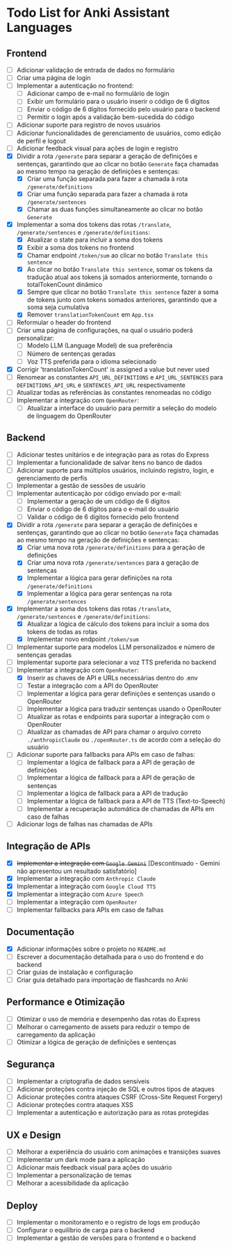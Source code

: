 # Todo List for Anki Assistant Languages

## Frontend
- [ ] Adicionar validação de entrada de dados no formulário
- [ ] Criar uma página de login
- [ ] Implementar a autenticação no frontend:
  - [ ] Adicionar campo de e-mail no formulário de login
  - [ ] Exibir um formulário para o usuário inserir o código de 6 dígitos
  - [ ] Enviar o código de 6 dígitos fornecido pelo usuário para o backend
  - [ ] Permitir o login após a validação bem-sucedida do código
- [ ] Adicionar suporte para registro de novos usuários
- [ ] Adicionar funcionalidades de gerenciamento de usuários, como edição de perfil e logout
- [ ] Adicionar feedback visual para ações de login e registro
- [x] Dividir a rota `/generate` para separar a geração de definições e sentenças, garantindo que ao clicar no botão `Generate` faça chamadas ao mesmo tempo na geração de definições e sentenças:
  - [x] Criar uma função separada para fazer a chamada à rota `/generate/definitions`
  - [x] Criar uma função separada para fazer a chamada à rota `/generate/sentences`
  - [x] Chamar as duas funções simultaneamente ao clicar no botão `Generate`
- [x] Implementar a soma dos tokens das rotas `/translate`, `/generate/sentences` e `/generate/definitions`:
  - [x] Atualizar o state para incluir a soma dos tokens
  - [x] Exibir a soma dos tokens no frontend
  - [x] Chamar endpoint `/token/sum` ao clicar no botão `Translate this sentence`
  - [x] Ao clicar no botão `Translate this sentence`, somar os tokens da tradução atual aos tokens já somados anteriormente, tornando o totalTokenCount dinâmico
  - [x] Sempre que clicar no botão `Translate this sentence` fazer a soma de tokens junto com tokens somados anteriores, garantindo que a soma seja cumulativa
  - [x] Remover `translationTokenCount` em `App.tsx`
- [ ] Reformular o header do frontend
- [ ] Criar uma página de configurações, na qual o usuário poderá personalizar:
  - [ ] Modelo LLM (Language Model) de sua preferência
  - [ ] Número de sentenças geradas
  - [ ] Voz TTS preferida para o idioma selecionado
- [x] Corrigir 'translationTokenCount' is assigned a value but never used
- [ ] Renomear as constantes `API_URL_DEFINITIONS` e `API_URL_SENTENCES` para `DEFINITIONS_API_URL` e `SENTENCES_API_URL` respectivamente
- [ ] Atualizar todas as referências às constantes renomeadas no código
- [ ] Implementar a integração com `OpenRouter`:
  - [ ] Atualizar a interface do usuário para permitir a seleção do modelo de linguagem do OpenRouter

## Backend
- [ ] Adicionar testes unitários e de integração para as rotas do Express
- [ ] Implementar a funcionalidade de salvar itens no banco de dados
- [ ] Adicionar suporte para múltiplos usuários, incluindo registro, login, e gerenciamento de perfis
- [ ] Implementar a gestão de sessões de usuário
- [ ] Implementar autenticação por código enviado por e-mail:
  - [ ] Implementar a geração de um código de 6 dígitos
  - [ ] Enviar o código de 6 dígitos para o e-mail do usuário
  - [ ] Validar o código de 6 dígitos fornecido pelo frontend
- [x] Dividir a rota `/generate` para separar a geração de definições e sentenças, garantindo que ao clicar no botão `Generate` faça chamadas ao mesmo tempo na geração de definições e sentenças:
  - [x] Criar uma nova rota `/generate/definitions` para a geração de definições
  - [x] Criar uma nova rota `/generate/sentences` para a geração de sentenças
  - [x] Implementar a lógica para gerar definições na rota `/generate/definitions`
  - [x] Implementar a lógica para gerar sentenças na rota `/generate/sentences`
- [x] Implementar a soma dos tokens das rotas `/translate`, `/generate/sentences` e `/generate/definitions`:
  - [x] Atualizar a lógica de cálculo dos tokens para incluir a soma dos tokens de todas as rotas
  - [x] Implementar novo endpoint `/token/sum`
- [ ] Implementar suporte para modelos LLM personalizados e número de sentenças geradas
- [ ] Implementar suporte para selecionar a voz TTS preferida no backend
- [ ] Implementar a integração com `OpenRouter`:
  - [x] Inserir as chaves de API e URLs necessárias dentro do .env
  - [ ] Testar a integração com a API do OpenRouter
  - [ ] Implementar a lógica para gerar definições e sentenças usando o OpenRouter
  - [ ] Implementar a lógica para traduzir sentenças usando o OpenRouter
  - [ ] Atualizar as rotas e endpoints para suportar a integração com o OpenRouter
  - [ ] Atualizar as chamadas de API para chamar o arquivo correto `./anthropicClaude` ou `./openRouter.ts` de acordo com a seleção do usuário
- [ ] Adicionar suporte para fallbacks para APIs em caso de falhas:
  - [ ] Implementar a lógica de fallback para a API de geração de definições
  - [ ] Implementar a lógica de fallback para a API de geração de sentenças
  - [ ] Implementar a lógica de fallback para a API de tradução
  - [ ] Implementar a lógica de fallback para a API de TTS (Text-to-Speech)
  - [ ] Implementar a recuperação automática de chamadas de APIs em caso de falhas
- [ ] Adicionar logs de falhas nas chamadas de APIs

## Integração de APIs
- [x] ~~Implementar a integração com `Google Gemini`~~ [Descontinuado - Gemini não apresentou um resultado satisfatório]
- [x] Implementar a integração com `Anthropic Claude`
- [x] Implementar a integração com `Google Cloud TTS`
- [x] Implementar a integração com `Azure Speech`
- [ ] Implementar a integração com `OpenRouter`
- [ ] Implementar fallbacks para APIs em caso de falhas

## Documentação
- [x] Adicionar informações sobre o projeto no `README.md`
- [ ] Escrever a documentação detalhada para o uso do frontend e do backend
- [ ] Criar guias de instalação e configuração
- [ ] Criar guia detalhado para importação de flashcards no Anki

## Performance e Otimização
- [ ] Otimizar o uso de memória e desempenho das rotas do Express
- [ ] Melhorar o carregamento de assets para reduzir o tempo de carregamento da aplicação
- [ ] Otimizar a lógica de geração de definições e sentenças

## Segurança
- [ ] Implementar a criptografia de dados sensíveis
- [ ] Adicionar proteções contra injeção de SQL e outros tipos de ataques
- [ ] Adicionar proteções contra ataques CSRF (Cross-Site Request Forgery)
- [ ] Adicionar proteções contra ataques XSS
- [ ] Implementar a autenticação e autorização para as rotas protegidas

## UX e Design
- [ ] Melhorar a experiência do usuário com animações e transições suaves
- [ ] Implementar um dark mode para a aplicação
- [ ] Adicionar mais feedback visual para ações do usuário
- [ ] Implementar a personalização de temas
- [ ] Melhorar a acessibilidade da aplicação

## Deploy
- [ ] Implementar o monitoramento e o registro de logs em produção
- [ ] Configurar o equilíbrio de carga para o backend
- [ ] Implementar a gestão de versões para o frontend e o backend
